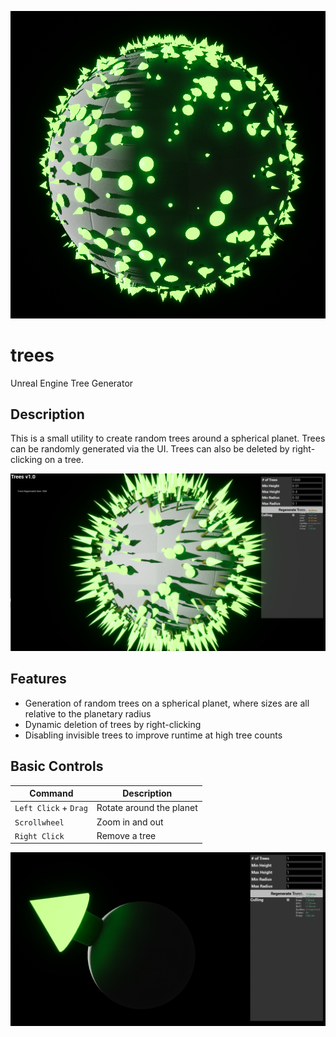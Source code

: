 ![trees pic 1](misc/p1.PNG)

# trees
Unreal Engine Tree Generator

## Description
This is a small utility to create random trees around a spherical planet. Trees can be randomly generated via the UI. Trees can also be deleted by right-clicking on a tree.

![trees pic 2](misc/p2.PNG)

## Features
* Generation of random trees on a spherical planet, where sizes are all relative to the planetary radius
* Dynamic deletion of trees by right-clicking
* Disabling invisible trees to improve runtime at high tree counts

## Basic Controls
| Command      | Description |
| ----------- | ----------- |
| `Left Click` + `Drag`      | Rotate around the planet       |
| `Scrollwheel`   | Zoom in and out        |
| `Right Click`   | Remove a tree       |

![trees pic 3](misc/p3.PNG)
